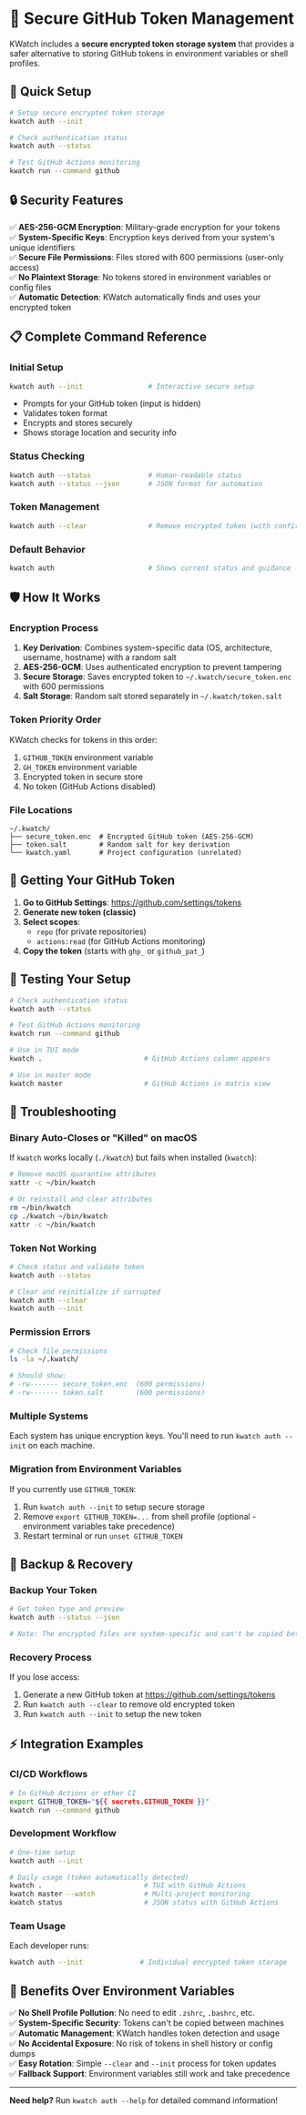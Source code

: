 # 🔐 Secure GitHub Token Management

KWatch includes a **secure encrypted token storage system** that provides a safer alternative to storing GitHub tokens in environment variables or shell profiles.

## 🎯 **Quick Setup**

```bash
# Setup secure encrypted token storage
kwatch auth --init

# Check authentication status
kwatch auth --status

# Test GitHub Actions monitoring
kwatch run --command github
```

## 🔒 **Security Features**

✅ **AES-256-GCM Encryption**: Military-grade encryption for your tokens  
✅ **System-Specific Keys**: Encryption keys derived from your system's unique identifiers  
✅ **Secure File Permissions**: Files stored with 600 permissions (user-only access)  
✅ **No Plaintext Storage**: No tokens stored in environment variables or config files  
✅ **Automatic Detection**: KWatch automatically finds and uses your encrypted token  

## 📋 **Complete Command Reference**

### **Initial Setup**
```bash
kwatch auth --init                # Interactive secure setup
```
- Prompts for your GitHub token (input is hidden)
- Validates token format
- Encrypts and stores securely
- Shows storage location and security info

### **Status Checking**
```bash
kwatch auth --status              # Human-readable status
kwatch auth --status --json       # JSON format for automation
```

### **Token Management**
```bash
kwatch auth --clear               # Remove encrypted token (with confirmation)
```

### **Default Behavior**
```bash
kwatch auth                       # Shows current status and guidance
```

## 🛡️ **How It Works**

### **Encryption Process**
1. **Key Derivation**: Combines system-specific data (OS, architecture, username, hostname) with a random salt
2. **AES-256-GCM**: Uses authenticated encryption to prevent tampering
3. **Secure Storage**: Saves encrypted token to `~/.kwatch/secure_token.enc` with 600 permissions
4. **Salt Storage**: Random salt stored separately in `~/.kwatch/token.salt`

### **Token Priority Order**
KWatch checks for tokens in this order:
1. `GITHUB_TOKEN` environment variable
2. `GH_TOKEN` environment variable  
3. Encrypted token in secure store
4. No token (GitHub Actions disabled)

### **File Locations**
```
~/.kwatch/
├── secure_token.enc  # Encrypted GitHub token (AES-256-GCM)
├── token.salt        # Random salt for key derivation
└── kwatch.yaml       # Project configuration (unrelated)
```

## 🎫 **Getting Your GitHub Token**

1. **Go to GitHub Settings**: https://github.com/settings/tokens
2. **Generate new token (classic)**
3. **Select scopes**:
   - `repo` (for private repositories)  
   - `actions:read` (for GitHub Actions monitoring)
4. **Copy the token** (starts with `ghp_` or `github_pat_`)

## 🧪 **Testing Your Setup**

```bash
# Check authentication status
kwatch auth --status

# Test GitHub Actions monitoring  
kwatch run --command github

# Use in TUI mode
kwatch .                         # GitHub Actions column appears

# Use in master mode
kwatch master                    # GitHub Actions in matrix view
```

## 🚨 **Troubleshooting**

### **Binary Auto-Closes or "Killed" on macOS**
If `kwatch` works locally (`./kwatch`) but fails when installed (`kwatch`):
```bash
# Remove macOS quarantine attributes
xattr -c ~/bin/kwatch

# Or reinstall and clear attributes
rm ~/bin/kwatch
cp ./kwatch ~/bin/kwatch
xattr -c ~/bin/kwatch
```

### **Token Not Working**
```bash
# Check status and validate token
kwatch auth --status

# Clear and reinitialize if corrupted
kwatch auth --clear
kwatch auth --init
```

### **Permission Errors**
```bash
# Check file permissions
ls -la ~/.kwatch/

# Should show:
# -rw------- secure_token.enc  (600 permissions)
# -rw------- token.salt        (600 permissions)
```

### **Multiple Systems**
Each system has unique encryption keys. You'll need to run `kwatch auth --init` on each machine.

### **Migration from Environment Variables**
If you currently use `GITHUB_TOKEN`:
1. Run `kwatch auth --init` to setup secure storage
2. Remove `export GITHUB_TOKEN=...` from shell profile (optional - environment variables take precedence)
3. Restart terminal or run `unset GITHUB_TOKEN`

## 🔄 **Backup & Recovery**

### **Backup Your Token**
```bash
# Get token type and preview
kwatch auth --status --json

# Note: The encrypted files are system-specific and can't be copied between machines
```

### **Recovery Process**
If you lose access:
1. Generate a new GitHub token at https://github.com/settings/tokens
2. Run `kwatch auth --clear` to remove old encrypted token
3. Run `kwatch auth --init` to setup the new token

## ⚡ **Integration Examples**

### **CI/CD Workflows**
```bash
# In GitHub Actions or other CI
export GITHUB_TOKEN="${{ secrets.GITHUB_TOKEN }}"
kwatch run --command github
```

### **Development Workflow**
```bash
# One-time setup
kwatch auth --init

# Daily usage (token automatically detected)
kwatch .                         # TUI with GitHub Actions
kwatch master --watch            # Multi-project monitoring
kwatch status                    # JSON status with GitHub Actions
```

### **Team Usage**
Each developer runs:
```bash
kwatch auth --init              # Individual encrypted token storage
```

## 🎉 **Benefits Over Environment Variables**

✅ **No Shell Profile Pollution**: No need to edit `.zshrc`, `.bashrc`, etc.  
✅ **System-Specific Security**: Tokens can't be copied between machines  
✅ **Automatic Management**: KWatch handles token detection and usage  
✅ **No Accidental Exposure**: No risk of tokens in shell history or config dumps  
✅ **Easy Rotation**: Simple `--clear` and `--init` process for token updates  
✅ **Fallback Support**: Environment variables still work and take precedence

---

**Need help?** Run `kwatch auth --help` for detailed command information!